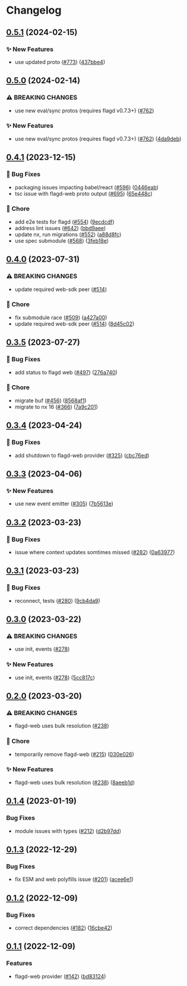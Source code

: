 # Changelog

## [0.5.1](https://github.com/open-feature/js-sdk-contrib/compare/flagd-web-provider-v0.5.0...flagd-web-provider-v0.5.1) (2024-02-15)


### ✨ New Features

* use updated proto ([#773](https://github.com/open-feature/js-sdk-contrib/issues/773)) ([437bbe4](https://github.com/open-feature/js-sdk-contrib/commit/437bbe4334ef8104d27bb40e9c109164f2a25ca5))

## [0.5.0](https://github.com/open-feature/js-sdk-contrib/compare/flagd-web-provider-v0.4.1...flagd-web-provider-v0.5.0) (2024-02-14)


### ⚠ BREAKING CHANGES

* use new eval/sync protos (requires flagd v0.7.3+)  ([#762](https://github.com/open-feature/js-sdk-contrib/issues/762))

### ✨ New Features

* use new eval/sync protos (requires flagd v0.7.3+)  ([#762](https://github.com/open-feature/js-sdk-contrib/issues/762)) ([4da9deb](https://github.com/open-feature/js-sdk-contrib/commit/4da9deb48c6bd0c106b176fc7e3730cf50e60b6d))

## [0.4.1](https://github.com/open-feature/js-sdk-contrib/compare/flagd-web-provider-v0.4.0...flagd-web-provider-v0.4.1) (2023-12-15)


### 🐛 Bug Fixes

* packaging issues impacting babel/react ([#596](https://github.com/open-feature/js-sdk-contrib/issues/596)) ([0446eab](https://github.com/open-feature/js-sdk-contrib/commit/0446eab5cf9b45ce7de251b4f5feb8df1d499b9d))
* tsc issue with flagd-web proto output ([#695](https://github.com/open-feature/js-sdk-contrib/issues/695)) ([65e448c](https://github.com/open-feature/js-sdk-contrib/commit/65e448ce852bcdb06d76c412dd4577be07a165ce))


### 🧹 Chore

* add e2e tests for flagd ([#554](https://github.com/open-feature/js-sdk-contrib/issues/554)) ([9ecdcdf](https://github.com/open-feature/js-sdk-contrib/commit/9ecdcdf1660fe27afb4b0c58160c7ba687e29be2))
* address lint issues ([#642](https://github.com/open-feature/js-sdk-contrib/issues/642)) ([bbd9aee](https://github.com/open-feature/js-sdk-contrib/commit/bbd9aee896dc4a0817f379b799a1b8d331ee76c6))
* update nx, run migrations ([#552](https://github.com/open-feature/js-sdk-contrib/issues/552)) ([a88d8fc](https://github.com/open-feature/js-sdk-contrib/commit/a88d8fc097789fd7f56011e6ebb66070f52c6e56))
* use spec submodule ([#568](https://github.com/open-feature/js-sdk-contrib/issues/568)) ([3feb18e](https://github.com/open-feature/js-sdk-contrib/commit/3feb18e0ffa77b87e799a2b5250413f03a4c69e9))

## [0.4.0](https://github.com/open-feature/js-sdk-contrib/compare/flagd-web-provider-v0.3.5...flagd-web-provider-v0.4.0) (2023-07-31)


### ⚠ BREAKING CHANGES

* update required web-sdk peer ([#514](https://github.com/open-feature/js-sdk-contrib/issues/514))

### 🧹 Chore

* fix submodule race ([#509](https://github.com/open-feature/js-sdk-contrib/issues/509)) ([a427a00](https://github.com/open-feature/js-sdk-contrib/commit/a427a0006ada4d54f5d83ae2d3167a87f6635e81))
* update required web-sdk peer ([#514](https://github.com/open-feature/js-sdk-contrib/issues/514)) ([8d45c02](https://github.com/open-feature/js-sdk-contrib/commit/8d45c0245472ddb196ef846a14829d18131d23d0))

## [0.3.5](https://github.com/open-feature/js-sdk-contrib/compare/flagd-web-provider-v0.3.4...flagd-web-provider-v0.3.5) (2023-07-27)


### 🐛 Bug Fixes

* add status to flagd web ([#497](https://github.com/open-feature/js-sdk-contrib/issues/497)) ([276a740](https://github.com/open-feature/js-sdk-contrib/commit/276a740ba4c8320f6633fe104bd0d3e6f2a87d0d))


### 🧹 Chore

* migrate buf ([#456](https://github.com/open-feature/js-sdk-contrib/issues/456)) ([8568af1](https://github.com/open-feature/js-sdk-contrib/commit/8568af1e26f92f4d0e9a942b9fc3e001d919ef03))
* migrate to nx 16 ([#366](https://github.com/open-feature/js-sdk-contrib/issues/366)) ([7a9c201](https://github.com/open-feature/js-sdk-contrib/commit/7a9c201d16fd7f070a1bcd2e359487ba6e7b78d7))

## [0.3.4](https://github.com/open-feature/js-sdk-contrib/compare/flagd-web-provider-v0.3.3...flagd-web-provider-v0.3.4) (2023-04-24)


### 🐛 Bug Fixes

* add shutdown to flagd-web provider ([#325](https://github.com/open-feature/js-sdk-contrib/issues/325)) ([cbc76ed](https://github.com/open-feature/js-sdk-contrib/commit/cbc76edba964d7a8f453334ec8f0c4aca9070c3c))

## [0.3.3](https://github.com/open-feature/js-sdk-contrib/compare/flagd-web-provider-v0.3.2...flagd-web-provider-v0.3.3) (2023-04-06)


### ✨ New Features

* use new event emitter ([#305](https://github.com/open-feature/js-sdk-contrib/issues/305)) ([7b5613e](https://github.com/open-feature/js-sdk-contrib/commit/7b5613e6b3258b2d74fdc8acf4f0ed6d2cdcf74a))

## [0.3.2](https://github.com/open-feature/js-sdk-contrib/compare/flagd-web-provider-v0.3.1...flagd-web-provider-v0.3.2) (2023-03-23)


### 🐛 Bug Fixes

* issue where context updates somtimes missed ([#282](https://github.com/open-feature/js-sdk-contrib/issues/282)) ([0a63977](https://github.com/open-feature/js-sdk-contrib/commit/0a639776ee404b271002e259ce63c11ac6102125))

## [0.3.1](https://github.com/open-feature/js-sdk-contrib/compare/flagd-web-provider-v0.3.0...flagd-web-provider-v0.3.1) (2023-03-23)


### 🐛 Bug Fixes

* reconnect, tests ([#280](https://github.com/open-feature/js-sdk-contrib/issues/280)) ([9cb4da9](https://github.com/open-feature/js-sdk-contrib/commit/9cb4da961fe45684630f4045bc1007b10eef75b2))

## [0.3.0](https://github.com/open-feature/js-sdk-contrib/compare/flagd-web-provider-v0.2.0...flagd-web-provider-v0.3.0) (2023-03-22)


### ⚠ BREAKING CHANGES

* use init, events ([#278](https://github.com/open-feature/js-sdk-contrib/issues/278))

### ✨ New Features

* use init, events ([#278](https://github.com/open-feature/js-sdk-contrib/issues/278)) ([5cc817c](https://github.com/open-feature/js-sdk-contrib/commit/5cc817cb15f53365747875cea05f15fef9c37841))

## [0.2.0](https://github.com/open-feature/js-sdk-contrib/compare/flagd-web-provider-v0.1.4...flagd-web-provider-v0.2.0) (2023-03-20)


### ⚠ BREAKING CHANGES

* flagd-web uses bulk resolution ([#238](https://github.com/open-feature/js-sdk-contrib/issues/238))

### 🧹 Chore

* temporarily remove flagd-web ([#215](https://github.com/open-feature/js-sdk-contrib/issues/215)) ([030e026](https://github.com/open-feature/js-sdk-contrib/commit/030e02632885a906a8dd4abd940f5d399e6f58c4))


### ✨ New Features

* flagd-web uses bulk resolution ([#238](https://github.com/open-feature/js-sdk-contrib/issues/238)) ([8aeeb1d](https://github.com/open-feature/js-sdk-contrib/commit/8aeeb1d198f766400b00f8aeda1e3daa84e268bf))

## [0.1.4](https://github.com/open-feature/js-sdk-contrib/compare/flagd-web-provider-v0.1.3...flagd-web-provider-v0.1.4) (2023-01-19)


### Bug Fixes

* module issues with types ([#212](https://github.com/open-feature/js-sdk-contrib/issues/212)) ([d2b97dd](https://github.com/open-feature/js-sdk-contrib/commit/d2b97dd24c952661ce08724a84e4b312860a9211))

## [0.1.3](https://github.com/open-feature/js-sdk-contrib/compare/flagd-web-provider-v0.1.2...flagd-web-provider-v0.1.3) (2022-12-29)


### Bug Fixes

* fix ESM and web polyfills issue ([#201](https://github.com/open-feature/js-sdk-contrib/issues/201)) ([acee6e1](https://github.com/open-feature/js-sdk-contrib/commit/acee6e1817a7846251f456455a7218bf98efb00e))

## [0.1.2](https://github.com/open-feature/js-sdk-contrib/compare/flagd-web-provider-v0.1.1...flagd-web-provider-v0.1.2) (2022-12-09)


### Bug Fixes

* correct dependencies ([#182](https://github.com/open-feature/js-sdk-contrib/issues/182)) ([16cbe42](https://github.com/open-feature/js-sdk-contrib/commit/16cbe421d6255bd95a78c3914890a63adcce831e))

## [0.1.1](https://github.com/open-feature/js-sdk-contrib/compare/flagd-web-provider-v0.1.0...flagd-web-provider-v0.1.1) (2022-12-09)


### Features

* flagd-web provider ([#142](https://github.com/open-feature/js-sdk-contrib/issues/142)) ([bd83124](https://github.com/open-feature/js-sdk-contrib/commit/bd8312418fbfab16d77a4ec069d3ff9452f7f744))

